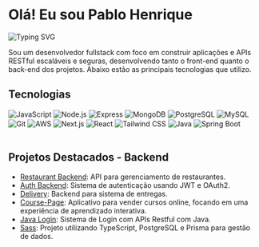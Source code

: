 # Olá! Eu sou Pablo Henrique

![Typing SVG](https://readme-typing-svg.herokuapp.com?font=Jetbrains+mono&size=40&duration=3000&color=33FF33&center=true&vCenter=true&width=500&height=100&lines=BBem-vindo+ao+meu+GitHub!;FullStack+Developer;Apaixonado+por+Node.js+e+Java)

Sou um desenvolvedor fullstack com foco em construir aplicações e APIs RESTful escaláveis e seguras, desenvolvendo tanto o front-end quanto o back-end dos projetos. Abaixo estão as principais tecnologias que utilizo.

## Tecnologias

<div style="display: inline_block"> 
  <img align="center" alt="JavaScript" src="https://img.shields.io/badge/JavaScript-F7DF1E?style=for-the-badge&logo=javascript&logoColor=black" /> 
  <img align="center" alt="Node.js" src="https://img.shields.io/badge/Node.js-43853D?style=for-the-badge&logo=node.js&logoColor=white" /> 
  <img align="center" alt="Express" src="https://img.shields.io/badge/Express-000000?style=for-the-badge&logo=express&logoColor=white" /> 
  <img align="center" alt="MongoDB" src="https://img.shields.io/badge/MongoDB-47A248?style=for-the-badge&logo=mongodb&logoColor=white" /> 
  <img align="center" alt="PostgreSQL" src="https://img.shields.io/badge/PostgreSQL-336791?style=for-the-badge&logo=postgresql&logoColor=white" /> 
  <img align="center" alt="MySQL" src="https://img.shields.io/badge/MySQL-00758F?style=for-the-badge&logo=mysql&logoColor=white" /> 
  <img align="center" alt="Git" src="https://img.shields.io/badge/Git-F05032?style=for-the-badge&logo=git&logoColor=white" /> 
  <img align="center" alt="AWS" src="https://img.shields.io/badge/AWS-FF9900?style=for-the-badge&logo=amazonaws&logoColor=white" /> 
  <img align="center" alt="Next.js" src="https://img.shields.io/badge/Next.js-000000?style=for-the-badge&logo=next.js&logoColor=white" /> 
  <img align="center" alt="React" src="https://img.shields.io/badge/React-61DAFB?style=for-the-badge&logo=react&logoColor=white" /> 
  <img align="center" alt="Tailwind CSS" src="https://img.shields.io/badge/Tailwind_CSS-38B2AC?style=for-the-badge&logo=tailwind-css&logoColor=white" /> 
  <img align="center" alt="Java" src="https://img.shields.io/badge/Java-007396?style=for-the-badge&logo=java&logoColor=white" />
  <img align="center" alt="Spring Boot" src="https://img.shields.io/badge/Spring_Boot-6DB33F?style=for-the-badge&logo=springboot&logoColor=white" />
</div>
<br/>


## Projetos Destacados - Backend
- [Restaurant Backend](https://github.com/pablopastuchenko/restaurant-backend): API para gerenciamento de restaurantes.
- [Auth Backend](https://github.com/pablopastuchenko/auth-backend): Sistema de autenticação usando JWT e OAuth2.
- [Delivery](https://github.com/pablopastuchenko/delivery): Backend para sistema de entregas.
- [Course-Page](https://github.com/pablopastuchenko/Course-Page): Aplicativo para vender cursos online, focando em uma experiência de aprendizado interativa.
- [Java Login](https://github.com/pablopastuchenko/javaLogin): Sistema de Login com APIs Restful com Java.
- [Sass](https://github.com/pablopastuchenko/Sass): Projeto utilizando TypeScript, PostgreSQL e Prisma para gestão de dados.



